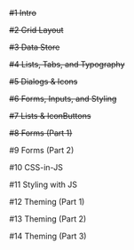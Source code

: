 ~~#1 Intro~~

~~#2 Grid Layout~~

~~#3 Data Store~~

~~#4 Lists, Tabs, and Typography~~

~~#5 Dialogs & Icons~~

~~#6 Forms, Inputs, and Styling~~

~~#7 Lists & IconButtons~~

~~#8 Forms (Part 1)~~

#9 Forms (Part 2)

#10 CSS-in-JS

#11 Styling with JS

#12 Theming (Part 1)

#13 Theming (Part 2)

#14 Theming (Part 3)
